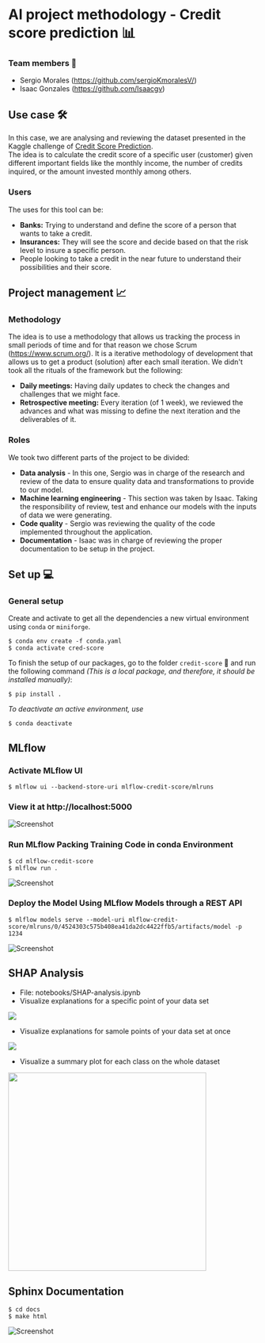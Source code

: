 # AI project methodology - Credit score prediction 📊
### Team members 👥
- Sergio Morales (https://github.com/sergioKmoralesV/)
- Isaac Gonzales (https://github.com/Isaacgv)

## Use case 🛠
In this case, we are analysing and reviewing the dataset presented in the Kaggle challenge of [Credit Score Prediction](https://www.kaggle.com/datasets/prasy46/credit-score-prediction). </br>
The idea is to calculate the credit score of a specific user (customer) given different important fields like the monthly income, the number of credits inquired, or the amount invested monthly among others.
### Users 
The uses for this tool can be:
- **Banks:** Trying to understand and define the score of a person that wants to take a credit.
- **Insurances:** They will see the score and decide based on that the risk level to insure a specific person.
- People looking to take a credit in the near future to understand their possibilities and their score.

## Project management 📈
### Methodology
The idea is to use a methodology that allows us tracking the process in small periods of time and for that reason we chose Scrum (https://www.scrum.org/). It is a iterative methodology of development that allows us to get a product (solution) after each small iteration. We didn't took all the rituals of the framework but the following:
- **Daily meetings:** Having daily updates to check the changes and challenges that we might face.
- **Retrospective meeting:** Every iteration (of 1 week), we reviewed the advances and what was missing to define the next iteration and the deliverables of it.
### Roles
We took two different parts of the project to be divided:
- **Data analysis** - In this one, Sergio was in charge of the research and review of the data to ensure quality data and transformations to provide to our model.
- **Machine learning engineering** - This section was taken by Isaac. Taking the responsibility of review, test and enhance our models with the inputs of data we were generating.
- **Code quality** - Sergio was reviewing the quality of the code implemented throughout the application.
- **Documentation** - Isaac was in charge of reviewing the proper documentation to be setup in the project.
## Set up 💻
### General setup
Create and activate to get all the dependencies a new virtual environment using `conda` or `miniforge`. 
```
$ conda env create -f conda.yaml
$ conda activate cred-score
```
To finish the setup of our packages, go to the folder `credit-score` 📁 and run the following command _(This is a local package, and therefore, it should be installed manually)_:
```
$ pip install .
```

_To deactivate an active environment, use_
```
$ conda deactivate
```

## MLflow

### Activate MLflow UI
	$ mlflow ui --backend-store-uri mlflow-credit-score/mlruns
	
### View it at http://localhost:5000
![Screenshot](images/mlflow-ui.png)

### Run MLflow Packing Training Code in conda Environment
	$ cd mlflow-credit-score
	$ mlflow run .

![Screenshot](images/mlflow-packing.png)
### Deploy the Model Using MLflow Models through a REST API
	$ mlflow models serve --model-uri mlflow-credit-score/mlruns/0/4524303c575b408ea41da2dc4422ffb5/artifacts/model -p 1234

![Screenshot](images/mlflow-rest.png)

## SHAP Analysis

- File: 
    notebooks/SHAP-analysis.ipynb
- Visualize explanations for a specific point of your data set<br/>
<img src='images/SHAP-point.png'/>

- Visualize explanations for samole points of your data set at once<br/>
<img src='images/SHAP-samples.png'/>

- Visualize a summary plot for each class on the whole dataset<br/>
<img src='images/SHAP-impact.png' width='400px'/>



## Sphinx Documentation

	$ cd docs
	$ make html

![Screenshot](images/docs.png)